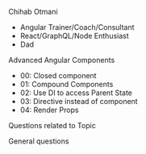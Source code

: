 Chihab Otmani
* Angular Trainer/Coach/Consultant
* React/GraphQL/Node Enthusiast
* Dad

Advanced Angular Components
* 00: Closed component
* 01: Compound Components
* 02: Use DI to access Parent State
* 03: Directive instead of component
* 04: Render Props

Questions related to Topic

General questions
